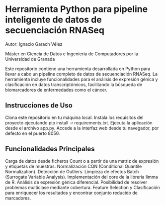 # Herramienta Python para pipeline inteligente de datos de secuenciación RNASeq

Autor: Ignacio Garach Vélez

Máster en Ciencia de Datos e Ingeniería de Computadores por la Universidad de Granada

Este repositorio contiene una herramienta desarrollada en Python para llevar a cabo un pipeline completo de datos de secuenciación RNASeq. La herramienta incluye funcionalidades para el análisis de expresión génica y clasificación en datos transcriptómicos, facilitando la búsqueda de biomarcadores de enfermedades como el cáncer.

## Instrucciones de Uso
Clona este repositorio en tu máquina local.
Instala los requisitos del proyecto ejecutando pip install -r requirements.txt.
Ejecuta la aplicación desde el archivo app.py.
Accede a la interfaz web desde tu navegador, por defecto en el puerto 8050.

## Funcionalidades Principales
Carga de datos desde ficheros Count o a partir de una matriz de expresión y etiquetas de muestras.
Normalización CQN (Conditional Quantile Normalization).
Detección de Outliers.
Limpieza de efectos Batch (Surrogate Variable Analysis).
Implementación del core de la librería limma de R.
Análisis de expresión génica diferencial. Posibilidad de resolver problemas multiclase mediante cobertura.
Feature Selection y Clasificación para enriquecer los resultados y encontrar conjunto reducido de marcadores.
